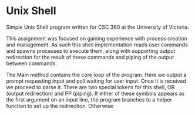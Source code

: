 # Unix Shell

Simple Unix Shell program written for CSC 360 at the University of Victoria.

This assignment was focused on gaining experience with process creation and management. As such this shell implementation reads user commands and spawns processes to execute them, along with supporting output redirection for the result of these commands and piping of the output between commands. 

The Main method contains the core loop of the program. Here we output a prompt requesting input and poll waiting for user input. Once it is received we proceed to parse it. 
There are two special tokens for this shell, OR (output redirection) and PP (piping).
If either of these symbols appears as the first argument on an input line, the program branches to a helper function to set up the redirection. Otherwise 
